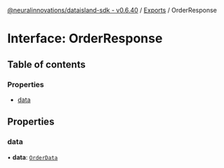[@neuralinnovations/dataisland-sdk - v0.6.40](../../README.md) / [Exports](../modules.md) / OrderResponse

# Interface: OrderResponse

## Table of contents

### Properties

- [data](OrderResponse.md#data)

## Properties

### data

• **data**: [`OrderData`](OrderData.md)
